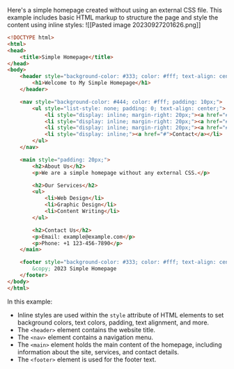 Here's a simple homepage created without using an external CSS file. This example includes basic HTML markup to structure the page and style the content using inline styles:
![[Pasted image 20230927201626.png]]


```html
<!DOCTYPE html>
<html>
<head>
    <title>Simple Homepage</title>
</head>
<body>
    <header style="background-color: #333; color: #fff; text-align: center; padding: 10px;">
        <h1>Welcome to My Simple Homepage</h1>
    </header>

    <nav style="background-color: #444; color: #fff; padding: 10px;">
        <ul style="list-style: none; padding: 0; text-align: center;">
            <li style="display: inline; margin-right: 20px;"><a href="#">Home</a></li>
            <li style="display: inline; margin-right: 20px;"><a href="#">About</a></li>
            <li style="display: inline; margin-right: 20px;"><a href="#">Services</a></li>
            <li style="display: inline;"><a href="#">Contact</a></li>
        </ul>
    </nav>

    <main style="padding: 20px;">
        <h2>About Us</h2>
        <p>We are a simple homepage without any external CSS.</p>

        <h2>Our Services</h2>
        <ul>
            <li>Web Design</li>
            <li>Graphic Design</li>
            <li>Content Writing</li>
        </ul>

        <h2>Contact Us</h2>
        <p>Email: example@example.com</p>
        <p>Phone: +1 123-456-7890</p>
    </main>

    <footer style="background-color: #333; color: #fff; text-align: center; padding: 10px;">
        &copy; 2023 Simple Homepage
    </footer>
</body>
</html>
```

In this example:

- Inline styles are used within the `style` attribute of HTML elements to set background colors, text colors, padding, text alignment, and more.
- The `<header>` element contains the website title.
- The `<nav>` element contains a navigation menu.
- The `<main>` element holds the main content of the homepage, including information about the site, services, and contact details.
- The `<footer>` element is used for the footer text.
